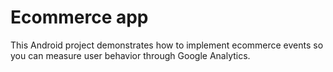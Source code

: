 # Ecommerce app
This Android project demonstrates how to implement ecommerce events so you can measure user behavior through Google Analytics.
